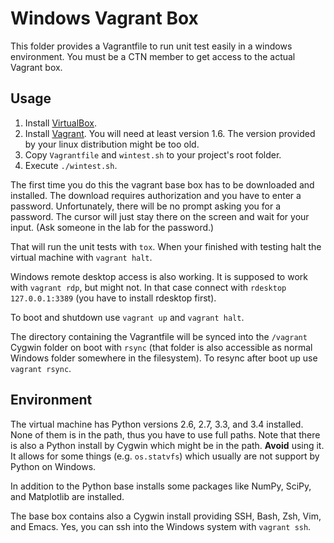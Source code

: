 # Windows Vagrant Box

This folder provides a Vagrantfile to run unit test easily in a windows
environment. You must be a CTN member to get access to the actual Vagrant box.

## Usage

1. Install [VirtualBox](https://www.virtualbox.org/).
2. Install [Vagrant](https://www.vagrantup.com/). You will need at least version
   1.6. The version provided by your linux distribution might be too old.
3. Copy `Vagrantfile` and `wintest.sh` to your project's root folder.
4. Execute `./wintest.sh`.

The first time you do this the vagrant base box has to be downloaded and
installed. The download requires authorization and you have to enter a
password. Unfortunately, there will be no prompt asking you for a password. The
cursor will just stay there on the screen and wait for your input. (Ask someone
in the lab for the password.)

That will run the unit tests with `tox`. When your finished with testing halt
the virtual machine with `vagrant halt`.

Windows remote desktop access is also working. It is supposed to work with
`vagrant rdp`, but might not. In that case connect with `rdesktop
127.0.0.1:3389` (you have to install rdesktop first).

To boot and shutdown use `vagrant up` and `vagrant halt`.

The directory containing the Vagrantfile will be synced into the `/vagrant`
Cygwin folder on boot with `rsync` (that folder is also accessible as normal
Windows folder somewhere in the filesystem). To resync after boot up use
`vagrant rsync`.

## Environment

The virtual machine has Python versions 2.6, 2.7, 3.3, and 3.4 installed. None
of them is in the path, thus you have to use full paths. Note that there is
also a Python install by Cygwin which might be in the path. **Avoid** using it.
It allows for some things (e.g. `os.statvfs`) which usually are not support by
Python on Windows.

In addition to the Python base installs some packages like NumPy, SciPy, and
Matplotlib are installed.

The base box contains also a Cygwin install providing SSH, Bash, Zsh, Vim, and
Emacs. Yes, you can ssh into the Windows system with `vagrant ssh`.
